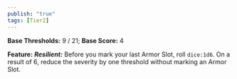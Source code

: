 ```yaml
---
publish: "true"
tags: [Tier2]
---
```

**Base Thresholds:** 9 / 21; **Base Score:** 4

**Feature:** ***Resilient:*** Before you mark your last Armor Slot, roll  `dice:1d6`. On a result of 6, reduce the severity by one threshold without marking an Armor Slot.
